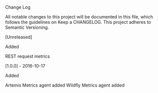 Change Log

All notable changes to this project will be documented in this file, which follows the guidelines on Keep a CHANGELOG. This project adheres to Semantic Versioning.

[Unreleased]

Added

REST request metrics

[1.0.0] - 2016-10-17

Added

Artemis Metrics agent added
Wildfly Metrics agent added